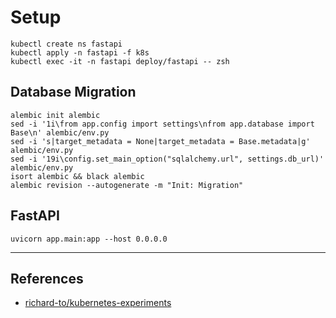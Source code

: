 # Setup

```shell
kubectl create ns fastapi
kubectl apply -n fastapi -f k8s
kubectl exec -it -n fastapi deploy/fastapi -- zsh
```

## Database Migration

```shell
alembic init alembic
sed -i '1i\from app.config import settings\nfrom app.database import Base\n' alembic/env.py
sed -i 's|target_metadata = None|target_metadata = Base.metadata|g' alembic/env.py
sed -i '19i\config.set_main_option("sqlalchemy.url", settings.db_url)' alembic/env.py
isort alembic && black alembic
alembic revision --autogenerate -m "Init: Migration"
```

## FastAPI

```shell
uvicorn app.main:app --host 0.0.0.0
```

---

## References

- [richard-to/kubernetes-experiments](https://github.com/richard-to/kubernetes-experiments/tree/master/authentication_api/app)
